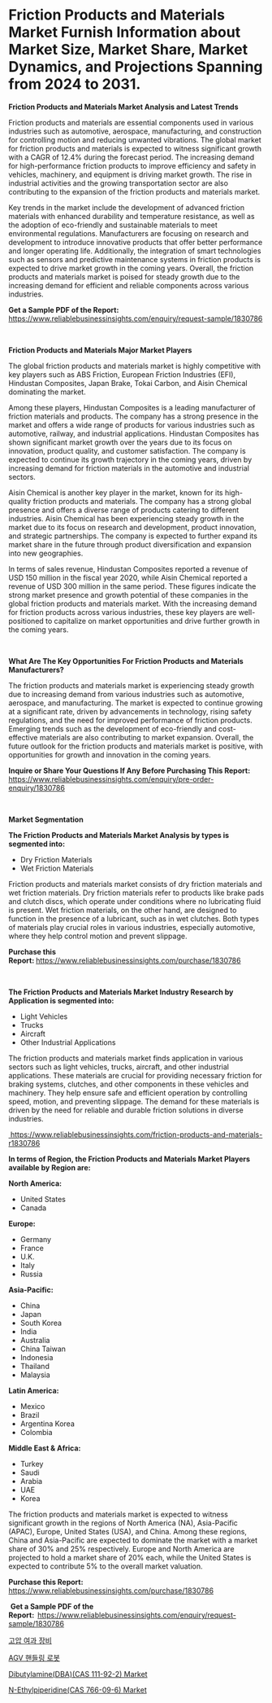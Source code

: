 <p><h1>Friction Products and Materials Market Furnish Information about Market Size, Market Share, Market Dynamics, and Projections Spanning from 2024 to 2031.</h1></p><p><strong>Friction Products and Materials Market Analysis and Latest Trends</strong></p>
<p><p>Friction products and materials are essential components used in various industries such as automotive, aerospace, manufacturing, and construction for controlling motion and reducing unwanted vibrations. The global market for friction products and materials is expected to witness significant growth with a CAGR of 12.4% during the forecast period. The increasing demand for high-performance friction products to improve efficiency and safety in vehicles, machinery, and equipment is driving market growth. The rise in industrial activities and the growing transportation sector are also contributing to the expansion of the friction products and materials market.</p><p>Key trends in the market include the development of advanced friction materials with enhanced durability and temperature resistance, as well as the adoption of eco-friendly and sustainable materials to meet environmental regulations. Manufacturers are focusing on research and development to introduce innovative products that offer better performance and longer operating life. Additionally, the integration of smart technologies such as sensors and predictive maintenance systems in friction products is expected to drive market growth in the coming years. Overall, the friction products and materials market is poised for steady growth due to the increasing demand for efficient and reliable components across various industries.</p></p>
<p><strong>Get a Sample PDF of the Report:&nbsp;</strong> <a href="https://www.reliablebusinessinsights.com/enquiry/request-sample/1830786">https://www.reliablebusinessinsights.com/enquiry/request-sample/1830786</a></p>
<p>&nbsp;</p>
<p><strong>Friction Products and Materials Major Market Players</strong></p>
<p><p>The global friction products and materials market is highly competitive with key players such as ABS Friction, European Friction Industries (EFI), Hindustan Composites, Japan Brake, Tokai Carbon, and Aisin Chemical dominating the market.</p><p>Among these players, Hindustan Composites is a leading manufacturer of friction materials and products. The company has a strong presence in the market and offers a wide range of products for various industries such as automotive, railway, and industrial applications. Hindustan Composites has shown significant market growth over the years due to its focus on innovation, product quality, and customer satisfaction. The company is expected to continue its growth trajectory in the coming years, driven by increasing demand for friction materials in the automotive and industrial sectors.</p><p>Aisin Chemical is another key player in the market, known for its high-quality friction products and materials. The company has a strong global presence and offers a diverse range of products catering to different industries. Aisin Chemical has been experiencing steady growth in the market due to its focus on research and development, product innovation, and strategic partnerships. The company is expected to further expand its market share in the future through product diversification and expansion into new geographies.</p><p>In terms of sales revenue, Hindustan Composites reported a revenue of USD 150 million in the fiscal year 2020, while Aisin Chemical reported a revenue of USD 300 million in the same period. These figures indicate the strong market presence and growth potential of these companies in the global friction products and materials market. With the increasing demand for friction products across various industries, these key players are well-positioned to capitalize on market opportunities and drive further growth in the coming years.</p></p>
<p>&nbsp;</p>
<p><strong>What Are The Key Opportunities For Friction Products and Materials Manufacturers?</strong></p>
<p><p>The friction products and materials market is experiencing steady growth due to increasing demand from various industries such as automotive, aerospace, and manufacturing. The market is expected to continue growing at a significant rate, driven by advancements in technology, rising safety regulations, and the need for improved performance of friction products. Emerging trends such as the development of eco-friendly and cost-effective materials are also contributing to market expansion. Overall, the future outlook for the friction products and materials market is positive, with opportunities for growth and innovation in the coming years.</p></p>
<p><strong>Inquire or Share Your Questions If Any Before Purchasing This Report:</strong> <a href="https://www.reliablebusinessinsights.com/enquiry/pre-order-enquiry/1830786">https://www.reliablebusinessinsights.com/enquiry/pre-order-enquiry/1830786</a></p>
<p>&nbsp;</p>
<p><strong>Market Segmentation</strong></p>
<p><strong>The Friction Products and Materials Market Analysis by types is segmented into:</strong></p>
<p><ul><li>Dry Friction Materials</li><li>Wet Friction Materials</li></ul></p>
<p><p>Friction products and materials market consists of dry friction materials and wet friction materials. Dry friction materials refer to products like brake pads and clutch discs, which operate under conditions where no lubricating fluid is present. Wet friction materials, on the other hand, are designed to function in the presence of a lubricant, such as in wet clutches. Both types of materials play crucial roles in various industries, especially automotive, where they help control motion and prevent slippage.</p></p>
<p><strong>Purchase this Report:&nbsp;</strong><a href="https://www.reliablebusinessinsights.com/purchase/1830786">https://www.reliablebusinessinsights.com/purchase/1830786</a></p>
<p>&nbsp;</p>
<p><strong>The Friction Products and Materials Market Industry Research by Application is segmented into:</strong></p>
<p><ul><li>Light Vehicles</li><li>Trucks</li><li>Aircraft</li><li>Other Industrial Applications</li></ul></p>
<p><p>The friction products and materials market finds application in various sectors such as light vehicles, trucks, aircraft, and other industrial applications. These materials are crucial for providing necessary friction for braking systems, clutches, and other components in these vehicles and machinery. They help ensure safe and efficient operation by controlling speed, motion, and preventing slippage. The demand for these materials is driven by the need for reliable and durable friction solutions in diverse industries.</p></p>
<p><a href="https://www.reliablebusinessinsights.com/friction-products-and-materials-r1830786">&nbsp;https://www.reliablebusinessinsights.com/friction-products-and-materials-r1830786</a></p>
<p><strong>In terms of Region, the Friction Products and Materials Market Players available by Region are:</strong></p>
<p>
    <p> <strong> North America: </strong>
        <ul>
            <li>United States</li>
            <li>Canada</li>
        </ul>
        </p> 
    <p> <strong> Europe: </strong>
        <ul>
            <li>Germany</li>
            <li>France</li>
            <li>U.K.</li>
            <li>Italy</li>
            <li>Russia</li>
        </ul>
        </p> 
    <p> <strong> Asia-Pacific: </strong>
        <ul>
            <li>China</li>
            <li>Japan</li>
            <li>South Korea</li>
            <li>India</li>
            <li>Australia</li>
            <li>China Taiwan</li>
            <li>Indonesia</li>
            <li>Thailand</li>
            <li>Malaysia</li>
        </ul>
        </p> 
    <p> <strong> Latin America: </strong>
        <ul>
            <li>Mexico</li>
            <li>Brazil</li>
            <li>Argentina Korea</li>
            <li>Colombia</li>
        </ul>
        </p> 
    <p> <strong> Middle East & Africa: </strong>
        <ul>
            <li>Turkey</li>
            <li>Saudi</li>
            <li>Arabia</li>
            <li>UAE</li>
            <li>Korea</li>
        </ul>
    </p>
    </p>
<p><p>The friction products and materials market is expected to witness significant growth in the regions of North America (NA), Asia-Pacific (APAC), Europe, United States (USA), and China. Among these regions, China and Asia-Pacific are expected to dominate the market with a market share of 30% and 25% respectively. Europe and North America are projected to hold a market share of 20% each, while the United States is expected to contribute 5% to the overall market valuation.</p></p>
<p><strong>Purchase this Report: </strong><a href="https://www.reliablebusinessinsights.com/purchase/1830786">https://www.reliablebusinessinsights.com/purchase/1830786</a></p>
<p>&nbsp;<strong>Get a Sample PDF of the Report:&nbsp;&nbsp;</strong><a href="https://www.reliablebusinessinsights.com/enquiry/request-sample/1830786">https://www.reliablebusinessinsights.com/enquiry/request-sample/1830786</a></p>
<p><strong></strong></p>
<p><p><a href="https://github.com/Gregost89076vddcv/Market-Research-Report-List-1/blob/main/1111075143877.md">고압 여과 장비</a></p><p><a href="https://github.com/anton65482023/Market-Research-Report-List-1/blob/main/3382020143876.md">AGV 핸들링 로봇</a></p><p><a href="https://github.com/sowravmitra0/Market-Research-Report-List-1/blob/main/dibutylaminedbacas-111-92-2-market.md">Dibutylamine(DBA)(CAS 111-92-2) Market</a></p><p><a href="https://github.com/kaiserrayhan25/Market-Research-Report-List-1/blob/main/n-ethylpiperidinecas-766-09-6-market.md">N-Ethylpiperidine(CAS 766-09-6) Market</a></p></p>